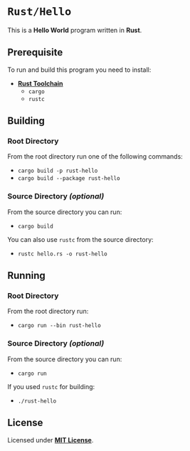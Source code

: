 # `Rust/Hello`

This is a **Hello World** program written in **Rust**.

## Prerequisite

To run and build this program you need to install:

* [**Rust Toolchain**](https://www.rust-lang.org/tools/install)
  * `cargo`
  * `rustc`

## Building

### Root Directory

From the root directory run one of the following commands:

* `cargo build -p rust-hello`
* `cargo build --package rust-hello`

### Source Directory _(optional)_

From the source directory you can run:

* `cargo build`

You can also use `rustc` from the source directory:

* `rustc hello.rs -o rust-hello`

## Running

### Root Directory

From the root directory run:

* `cargo run --bin rust-hello`

### Source Directory _(optional)_


From the source directory you can run:

* `cargo run`

If you used `rustc` for building:

* `./rust-hello`

## License

Licensed under [**MIT License**](https://github.com/altersabeh/codes/blob/main/LICENSE).

